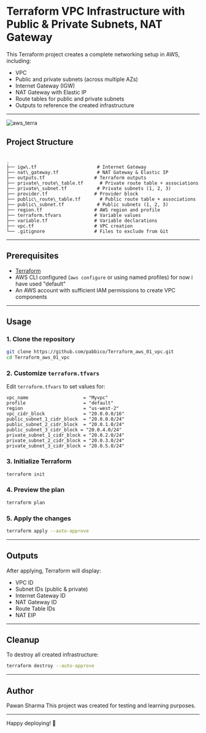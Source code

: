# Terraform VPC Infrastructure with Public & Private Subnets, NAT Gateway

This Terraform project creates a complete networking setup in AWS, including:

- VPC
- Public and private subnets (across multiple AZs)
- Internet Gateway (IGW)
- NAT Gateway with Elastic IP
- Route tables for public and private subnets
- Outputs to reference the created infrastructure

---
![aws_terra](https://github.com/user-attachments/assets/cb802c9d-6328-4b88-b888-ff945d17c5a7)


## Project Structure

```

.
├── igw\.tf                      # Internet Gateway
├── nat\_gateway.tf              # NAT Gateway & Elastic IP
├── outputs.tf                  # Terraform outputs
├── private\_route\_table.tf      # Private route table + associations
├── private\_subnet.tf           # Private subnets (1, 2, 3)
├── provider.tf                 # Provider block
├── public\_route\_table.tf       # Public route table + associations
├── public\_subnet.tf            # Public subnets (1, 2, 3)
├── region.tf                   # AWS region and profile
├── terraform.tfvars            # Variable values
├── variable.tf                 # Variable declarations
├── vpc.tf                      # VPC creation
└── .gitignore                  # Files to exclude from Git

````

---

##  Prerequisites

- [Terraform](https://www.terraform.io/downloads)
- AWS CLI configured (`aws configure` or using named profiles) for now i have used "default"
- An AWS account with sufficient IAM permissions to create VPC components

---

## Usage

### 1. Clone the repository

```bash
git clone https://github.com/pabbico/Terraform_aws_01_vpc.git
cd Terraform_aws_01_vpc
````

### 2. Customize `terraform.tfvars`

Edit `terraform.tfvars` to set values for:

```hcl
vpc_name                    = "Myvpc"
profile                     = "default"
region                      = "us-west-2"
vpc_cidr_block              = "20.0.0.0/16"
public_subnet_1_cidr_block  = "20.0.0.0/24"
public_subnet_2_cidr_block  = "20.0.1.0/24"
public_subnet_3_cidr_block = "20.0.4.0/24"
private_subnet_1_cidr_block = "20.0.2.0/24"
private_subnet_2_cidr_block = "20.0.3.0/24"
private_subnet_3_cidr_block = "20.0.5.0/24"

```

### 3. Initialize Terraform

```bash
terraform init
```

### 4. Preview the plan

```bash
terraform plan
```

### 5. Apply the changes

```bash
terraform apply --auto-approve
```

---

## Outputs

After applying, Terraform will display:

* VPC ID
* Subnet IDs (public & private)
* Internet Gateway ID
* NAT Gateway ID
* Route Table IDs
* NAT EIP

---

##  Cleanup

To destroy all created infrastructure:

```bash
terraform destroy --auto-approve
```

---

## Author

Pawan Sharma
This project was created for testing and learning purposes.

---
Happy deploying! 🚀
